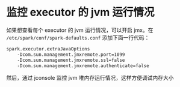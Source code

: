# 监控 executor 的 jvm 运行情况

如果想查看每个 executor 的 jvm 运行情况，可以开启 jmx。在 `/etc/spark/conf/spark-defaults.conf` 添加下面一行代码：

```sh
spark.executor.extraJavaOptions 
	-Dcom.sun.management.jmxremote.port=1099 
	-Dcom.sun.management.jmxremote.ssl=false 
	-Dcom.sun.management.jmxremote.authenticate=false
```

然后，通过 jconsole 监控 jvm 堆内存运行情况，这样方便调试内存大小